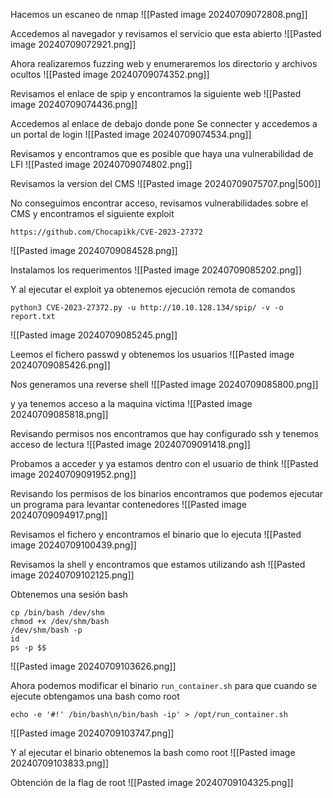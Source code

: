 Hacemos un escaneo de nmap
![[Pasted image 20240709072808.png]]

Accedemos al navegador y revisamos el servicio que esta abierto
![[Pasted image 20240709072921.png]]

Ahora realizaremos fuzzing web y enumeraremos los directorio y archivos ocultos
![[Pasted image 20240709074352.png]]

Revisamos el enlace de spip y encontramos la siguiente web
![[Pasted image 20240709074436.png]]

Accedemos al enlace de debajo donde pone Se connecter y accedemos a un portal de login
![[Pasted image 20240709074534.png]]

Revisamos y encontramos que es posible que haya una vulnerabilidad de LFI
![[Pasted image 20240709074802.png]]

Revisamos la version del CMS
![[Pasted image 20240709075707.png|500]]

No conseguimos encontrar acceso, revisamos vulnerabilidades sobre el CMS y encontramos el siguiente exploit
```
https://github.com/Chocapikk/CVE-2023-27372
```
![[Pasted image 20240709084528.png]]

Instalamos los requerimentos
![[Pasted image 20240709085202.png]]

Y al ejecutar el exploit ya obtenemos ejecución remota de comandos
```
python3 CVE-2023-27372.py -u http://10.10.128.134/spip/ -v -o report.txt
```
![[Pasted image 20240709085245.png]]

Leemos el fichero passwd y obtenemos los usuarios
![[Pasted image 20240709085426.png]]

Nos generamos una reverse shell
![[Pasted image 20240709085800.png]]

y ya tenemos acceso a la maquina victima
![[Pasted image 20240709085818.png]]

Revisando permisos nos encontramos que hay configurado ssh y tenemos acceso de lectura
![[Pasted image 20240709091418.png]]

Probamos a acceder y ya estamos dentro con el usuario de think
![[Pasted image 20240709091952.png]]

Revisando los permisos de los binarios encontramos que podemos ejecutar un programa para levantar contenedores
![[Pasted image 20240709094917.png]]

Revisamos el fichero y encontramos el binario que lo ejecuta
![[Pasted image 20240709100439.png]]

Revisamos la shell y encontramos que estamos utilizando ash
![[Pasted image 20240709102125.png]]

Obtenemos una sesión bash
```
cp /bin/bash /dev/shm
chmod +x /dev/shm/bash
/dev/shm/bash -p
id
ps -p $$
```
![[Pasted image 20240709103626.png]]

Ahora podemos modificar el binario `run_container.sh` para que cuando se ejecute obtengamos una bash como root
```
echo -e '#!' /bin/bash\n/bin/bash -ip' > /opt/run_container.sh
```
![[Pasted image 20240709103747.png]]

Y al ejecutar el binario obtenemos la bash como root
![[Pasted image 20240709103833.png]]

Obtención de la flag de root
![[Pasted image 20240709104325.png]]

